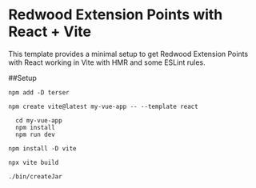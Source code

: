 # Redwood Extension Points with React + Vite

This template provides a minimal setup to get Redwood Extension Points with React working in Vite with HMR and some ESLint rules.

##Setup

```
npm add -D terser

npm create vite@latest my-vue-app -- --template react

  cd my-vue-app
  npm install
  npm run dev

npm install -D vite

npx vite build

./bin/createJar
```
